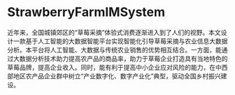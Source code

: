 # StrawberryFarmIMSystem

近年来，全国城镇郊区的“草莓采摘”体验式消费逐渐进入到了人们的视野。本文设计一款基于人工智能的大数据智能平台实现智能化引导草莓采摘与农业信息大数据分析。本平台将人工智能、大数据与传统农业销售的优势相互结合。一方面，能通过大数据分析技术助力提高农产品的商品率，助力于草莓企业打造具有当地特色的草莓品牌，提高企业收入。同时，能有利于提高中小企业应对风险的能力，在中西部地区农产品企业群中树立“产业数字化、数字产业化”典型，驱动全国乡村振兴建设。